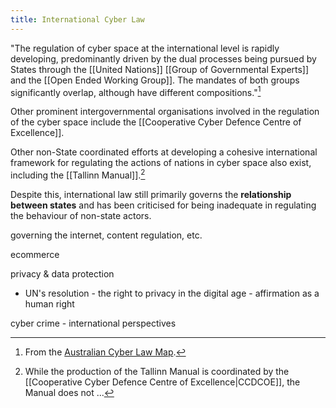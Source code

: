 ```yaml
---
title: International Cyber Law
---
```

"The regulation of cyber space at the international level is rapidly developing, predominantly driven by the dual processes being pursued by States through the [[United Nations]] [[Group of Governmental Experts]] and the [[Open Ended Working Group]]. The mandates of both groups significantly overlap, although have different compositions."[^1]

Other prominent intergovernmental organisations involved in the regulation of the cyber space include the [[Cooperative Cyber Defence Centre of Excellence]].

Other non-State coordinated efforts at developing a cohesive international framework for regulating the actions of nations in cyber space also exist, including the [[Tallinn Manual]].[^2]

Despite this, international law still primarily governs the **relationship between states** and has been criticised for being inadequate in regulating the behaviour of non-state actors. 


governing the internet, content regulation, etc.

ecommerce

privacy & data protection

- UN's resolution - the right to privacy in the digital age - affirmation as a human right

cyber crime - international perspectives

[^1]: From the [Australian Cyber Law Map](http://austlii.community/foswiki/CyberLaw/AustralianCyberLawMap/InternationalCyberEngagement).
[^2]: While the production of the Tallinn Manual is coordinated by the [[Cooperative Cyber Defence Centre of Excellence|CCDCOE]], the Manual does not ...
